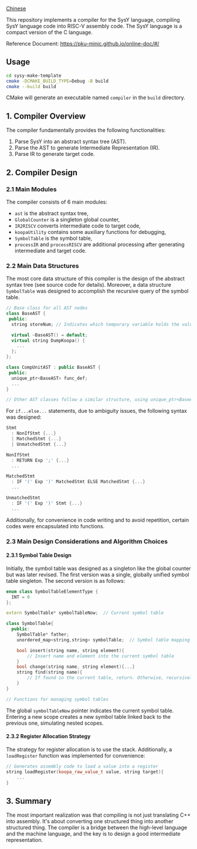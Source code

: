 [Chinese](README_zh.md)

This repository implements a compiler for the SysY language, compiling SysY language code into RISC-V assembly code. The SysY language is a compact version of the C language.

Reference Document: https://pku-minic.github.io/online-doc/#/

## Usage

```sh
cd sysy-make-template
cmake -DCMAKE_BUILD_TYPE=Debug -B build
cmake --build build
```

CMake will generate an executable named `compiler` in the `build` directory.

## 1. Compiler Overview

The compiler fundamentally provides the following functionalities:
1. Parse SysY into an abstract syntax tree (AST).
2. Parse the AST to generate Intermediate Representation (IR).
3. Parse IR to generate target code.


## 2. Compiler Design

### 2.1 Main Modules

The compiler consists of 6 main modules:
- `ast` is the abstract syntax tree,
- `GlobalCounter` is a singleton global counter,
- `IR2RISCV` converts intermediate code to target code,
- `koopaUtility` contains some auxiliary functions for debugging,
- `SymbolTable` is the symbol table,
- `processIR` and `processRISCV` are additional processing after generating intermediate and target code.

### 2.2 Main Data Structures

The most core data structure of this compiler is the design of the abstract syntax tree (see source code for details). Moreover, a data structure `SymbolTable` was designed to accomplish the recursive query of the symbol table.

```c++
// Base class for all AST nodes
class BaseAST {
 public:
  string storeNum; // Indicates which temporary variable holds the value of this expression

  virtual ~BaseAST() = default;
  virtual string DumpKoopa() {
    ...
  };
};

class CompUnitAST : public BaseAST {
 public:
  unique_ptr<BaseAST> func_def;
  ...
}

// Other AST classes follow a similar structure, using unique_ptr<BaseAST> to uniformly store pointers to child nodes and dynamic_cast for type conversion when necessary.
```

For `if...else...` statements, due to ambiguity issues, the following syntax was designed:

```lex
Stmt
  : NonIfStmt {...}
  | MatchedStmt {...}
  | UnmatchedStmt {...}

NonIfStmt
  : RETURN Exp ';' {...}
  ...

MatchedStmt
  : IF '(' Exp ')' MatchedStmt ELSE MatchedStmt {...}
  ...

UnmatchedStmt
  : IF '(' Exp ')' Stmt {...}
  ...
```

Additionally, for convenience in code writing and to avoid repetition, certain codes were encapsulated into functions.

### 2.3 Main Design Considerations and Algorithm Choices

#### 2.3.1 Symbol Table Design
Initially, the symbol table was designed as a singleton like the global counter but was later revised. The first version was a single, globally unified symbol table singleton. The second version is as follows:

```c++
enum class SymbolTableElementType {
  INT = 0
};

extern SymbolTable* symbolTableNow;  // Current symbol table

class SymbolTable{
  public:
    SymbolTable* father;
    unordered_map<string,string> symbolTable;  // Symbol table mapping symbol names to temporary variable names

    bool insert(string name, string element){
        // Insert name and element into the current symbol table
    }
    bool change(string name, string element){...}
    string find(string name){
        // If found in the current table, return. Otherwise, recursively search the father table.
    }
}

// Functions for managing symbol tables
```

The global `symbolTableNow` pointer indicates the current symbol table. Entering a new scope creates a new symbol table linked back to the previous one, simulating nested scopes.

#### 2.3.2 Register Allocation Strategy
The strategy for register allocation is to use the stack. Additionally, a `loadRegister` function was implemented for convenience:

```c++
// Generates assembly code to load a value into a register
string loadRegister(koopa_raw_value_t value, string target){
    ...
}
```

## 3. Summary
The most important realization was that compiling is not just translating C++ into assembly. It's about converting one structured thing into another structured thing. The compiler is a bridge between the high-level language and the machine language, and the key is to design a good intermediate representation.